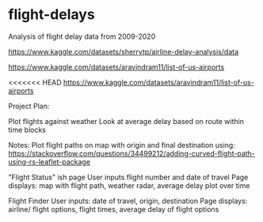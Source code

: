 # flight-delays
Analysis of flight delay data from 2009-2020

https://www.kaggle.com/datasets/sherrytp/airline-delay-analysis/data

https://www.kaggle.com/datasets/aravindram11/list-of-us-airports

<<<<<<< HEAD
https://www.kaggle.com/datasets/aravindram11/list-of-us-airports

Project Plan:




Plot flights against weather
Look at average delay based on route within time blocks


Notes:
Plot flight paths on map with origin and final destination using:
    https://stackoverflow.com/questions/34499212/adding-curved-flight-path-using-rs-leaflet-package
  
"Flight Status" ish page
    User inputs flight number and date of travel
    Page displays: map with flight path, weather radar, average delay plot over time
    
 Flight Finder
    User inputs: date of travel, origin, destination
    Page displays: airline/ flight options, flight times, average delay of flight options


